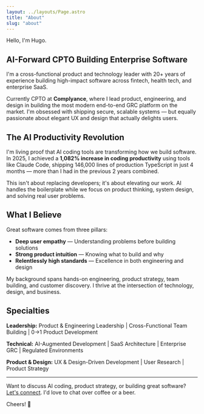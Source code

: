 ```yaml
---
layout: ../layouts/Page.astro
title: "About"
slug: "about"
---
```


Hello, I'm Hugo.

## AI-Forward CPTO Building Enterprise Software

I'm a cross-functional product and technology leader with 20+ years of experience building high-impact software across fintech, health tech, and enterprise SaaS.

Currently CPTO at **Complyance**, where I lead product, engineering, and design in building the most modern end-to-end GRC platform on the market. I'm obsessed with shipping secure, scalable systems — but equally passionate about elegant UX and design that actually delights users.

## The AI Productivity Revolution

I'm living proof that AI coding tools are transforming how we build software. In 2025, I achieved a **1,082% increase in coding productivity** using tools like Claude Code, shipping 146,000 lines of production TypeScript in just 4 months — more than I had in the previous 2 years combined.

This isn't about replacing developers; it's about elevating our work. AI handles the boilerplate while we focus on product thinking, system design, and solving real user problems.

## What I Believe

Great software comes from three pillars:
- **Deep user empathy** — Understanding problems before building solutions
- **Strong product intuition** — Knowing what to build and why
- **Relentlessly high standards** — Excellence in both engineering and design

My background spans hands-on engineering, product strategy, team building, and customer discovery. I thrive at the intersection of technology, design, and business.

## Specialties

**Leadership:** Product & Engineering Leadership | Cross-Functional Team Building | 0→1 Product Development

**Technical:** AI-Augmented Development | SaaS Architecture | Enterprise GRC | Regulated Environments

**Product & Design:** UX & Design-Driven Development | User Research | Product Strategy

---

Want to discuss AI coding, product strategy, or building great software? [Let's connect](/contact). I'd love to chat over coffee or a beer.

Cheers! 🍺
